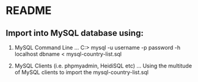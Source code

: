 # README

## Import into MySQL database using:

1. MySQL Command Line
... C:\> mysql -u username -p password -h localhost dbname < mysql-country-list.sql 

2. MySQL Clients (i.e. phpmyadmin, HeidiSQL etc)
... Using the multitude of MySQL clients to import the mysql-country-list.sql 
